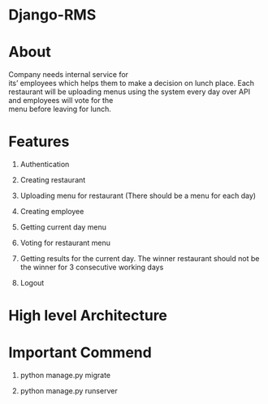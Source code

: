 # Django-RMS

# About 

Company needs internal service for  
its’  employees which  helps them to make a decision 
on lunch  place.  Each  restaurant  will  be 
uploading  menus  using  the system  every  day 
over  API and  employees  will  vote  for  the  
menu  before leaving  for  lunch. 

# Features 

1. Authentication 

2. Creating  restaurant 

3. Uploading  menu  for  restaurant  (There  should  be  a  menu  for  each  day) 

4. Creating  employee 

5. Getting  current  day  menu 

6. Voting for restaurant menu 

7. Getting results for the current day. 
The winner restaurant should not be the winner for 3 consecutive  working  days 

8. Logout 

# High level Architecture

# Important Commend

1. python manage.py migrate

2. python manage.py runserver